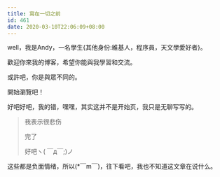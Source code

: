 ```yaml
---
title: 寫在一切之前
id: 461
date: 2020-03-10T22:06:09+08:00
---
```



well，我是Andy，一名學生{其他身份:維基人，程序員，天文學愛好者}。

歡迎你來我的博客，希望你能與我學習和交流。

或許吧，你是與眾不同的。

開始瀏覽吧！

好吧好吧，我的错，嘿嘿，其实这并不是开始页，我只是无聊写写的。

> 我表示很悲伤
> 
> 完了
> 
> 好吧ヽ( ￣д￣;)ノ

这些都是负面情绪，所以(\*￣m￣)，往下看吧，我也不知道这文章在说什么。
